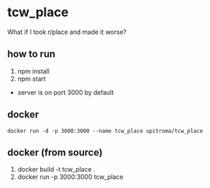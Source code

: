 # tcw_place
What if I took r/place and made it worse?

## how to run
1. npm install
2. npm start
* server is on port 3000 by default

## docker
```docker run -d -p 3000:3000 --name tcw_place upitroma/tcw_place```

## docker (from source)
1. docker build -t tcw_place .
2. docker run -p 3000:3000 tcw_place
